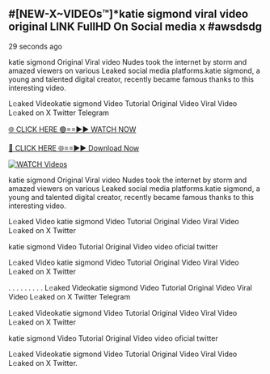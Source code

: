 ## #[NEW-X~VIDEOs™]*katie sigmond viral video original LINK FullHD On Social media x #awsdsdg

29 seconds ago

katie sigmond Original Viral video Nudes took the internet by storm and amazed viewers on various Leaked social media platforms.katie sigmond, a young and talented digital creator, recently became famous thanks to this interesting video.

L𝚎aked Videokatie sigmond Video Tutorial Original Video Viral Video L𝚎aked on X Twitter Telegram

[🌐 CLICK HERE 🟢==►► WATCH NOW](https://shorturl.at/XvvZf)

[🔴 CLICK HERE 🌐==►► Download Now](https://shorturl.at/XvvZf)

[![WATCH Videos](https://i.imgur.com/dJHk4Zq.gif)](https://shorturl.at/XvvZf)

katie sigmond Original Viral video Nudes took the internet by storm and amazed viewers on various Leaked social media platforms.katie sigmond, a young and talented digital creator, recently became famous thanks to this interesting video.

L𝚎aked Video katie sigmond Video Tutorial Original Video Viral Video L𝚎aked on X Twitter

katie sigmond Video Tutorial Original Video video oficial twitter

L𝚎aked Video katie sigmond Video Tutorial Original Video Viral Video L𝚎aked on X Twitter

. . . . . . . . . L𝚎aked Videokatie sigmond Video Tutorial Original Video Viral Video L𝚎aked on X Twitter Telegram

L𝚎aked Videokatie sigmond Video Tutorial Original Video Viral Video L𝚎aked on X Twitter

katie sigmond Video Tutorial Original Video video oficial twitter

L𝚎aked Videokatie sigmond Video Tutorial Original Video Viral Video L𝚎aked on X Twitter.